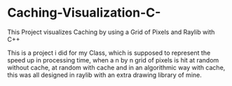 # Caching-Visualization-C-
This Project visualizes Caching by using a Grid of Pixels and Raylib with C++

This is a project i did for my Class, which is supposed to represent the speed up in processing time, when a n by n grid of pixels is hit at random without cache, at random with cache and in an algorithmic way with cache, this was all designed in raylib with an extra drawing library of mine.

